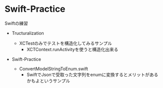 # Swift-Practice

Swiftの練習

- Tructuralization
  - XCTestのみでテストを構造化してみるサンプル
    - XCTContext.runActivityを使うと構造化出来る

- Swift-Practice
  - ConvertModelStringToEnum.swift
    - SwiftでJsonで受取った文字列をenumに変換するとメリットがあるかもよというサンプル

